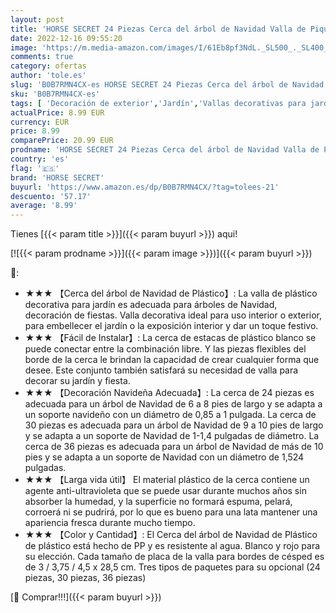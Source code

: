 ```yaml
---
layout: post
title: 'HORSE SECRET 24 Piezas Cerca del árbol de Navidad Valla de Piquete de Plástico  árbol de Navidad Jardín Casero Decoración del Banquete de Boda Valla de Jardín en Miniatura Valla de Césped/Rojo'
date: 2022-12-16 09:55:20
image: 'https://m.media-amazon.com/images/I/61Eb8pf3NdL._SL500_._SL400_.jpg'
comments: true
category: ofertas
author: 'tole.es'
slug: 'B0B7RMN4CX-es HORSE SECRET 24 Piezas Cerca del árbol de Navidad Valla de...'
sku: 'B0B7RMN4CX-es'
tags: [ 'Decoración de exterior','Jardín','Vallas decorativas para jardín','horse secret','navidad','🇪🇸', ]
actualPrice: 8.99 EUR
currency: EUR
price: 8.99
comparePrice: 20.99 EUR
prodname: 'HORSE SECRET 24 Piezas Cerca del árbol de Navidad Valla de Piquete de Plástico  árbol de Navidad Jardín Casero Decoración del Banquete de Boda Valla de Jardín en Miniatura Valla de Césped/Rojo'
country: 'es'
flag: '🇪🇸'
brand: 'HORSE SECRET'
buyurl: 'https://www.amazon.es/dp/B0B7RMN4CX/?tag=tolees-21'
descuento: '57.17'
average: '8.99'
---
```


Tienes [{{< param title >}}]({{< param buyurl >}}) aqui!

[![{{< param prodname >}}]({{< param image >}})]({{< param buyurl >}})

🔎:

- ★★★ 【Cerca del árbol de Navidad de Plástico】: La valla de plástico decorativa para jardín es adecuada para árboles de Navidad, decoración de fiestas. Valla decorativa ideal para uso interior o exterior, para embellecer el jardín o la exposición interior y dar un toque festivo.
- ★★★ 【Fácil de Instalar】: La cerca de estacas de plástico blanco se puede conectar entre la combinación libre. Y las piezas flexibles del borde de la cerca le brindan la capacidad de crear cualquier forma que desee. Este conjunto también satisfará su necesidad de valla para decorar su jardín y fiesta.
- ★★★ 【Decoración Navideña Adecuada】: La cerca de 24 piezas es adecuada para un árbol de Navidad de 6 a 8 pies de largo y se adapta a un soporte navideño con un diámetro de 0,85 a 1 pulgada. La cerca de 30 piezas es adecuada para un árbol de Navidad de 9 a 10 pies de largo y se adapta a un soporte de Navidad de 1-1,4 pulgadas de diámetro. La cerca de 36 piezas es adecuada para un árbol de Navidad de más de 10 pies y se adapta a un soporte de Navidad con un diámetro de 1,524 pulgadas.
- ★★★ 【Larga vida útil】 El material plástico de la cerca contiene un agente anti-ultravioleta que se puede usar durante muchos años sin absorber la humedad, y la superficie no formará espuma, pelará, corroerá ni se pudrirá, por lo que es bueno para una lata mantener una apariencia fresca durante mucho tiempo.
- ★★★ 【Color y Cantidad】: El Cerca del árbol de Navidad de Plástico de plástico está hecho de PP y es resistente al agua. Blanco y rojo para su elección. Cada tamaño de placa de la valla para bordes de césped es de 3 / 3,75 / 4,5 x 28,5 cm. Tres tipos de paquetes para su opcional (24 piezas, 30 piezas, 36 piezas)

[🛒 Comprar!!!]({{< param buyurl >}})
